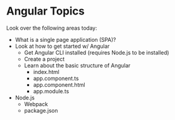 # Angular Topics

Look over the following areas today:
- What is a single page application (SPA)?
- Look at how to get started w/ Angular
    - Get Angular CLI installed (requires Node.js to be installed)
    - Create a project
    - Learn about the basic structure of Angular
        - index.html
        - app.component.ts
        - app.component.html
        - app.module.ts
- Node.js
    - Webpack
    - package.json
